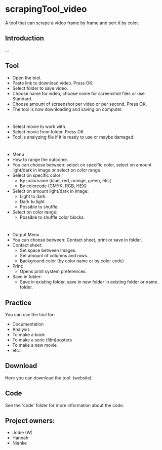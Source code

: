 # scrapingTool_video

A tool that can scrape a video frame by frame and sort it by color. 

## Introduction
...

## Tool
 
- Open the tool. 
- Paste link to download video. Press OK. 
- Select folder to save video. 
- Choose name for video, choose name for screenshot files or use Standard. 
- Choose amount of screenshot per video or per second. Press OK. 
- The tool is now downloading and saving on computer. 
#
- Select movie to work with. 
- Select movie from folder. Press OK 
- Tool is analyzing file if it is ready to use or maybe damaged. 
#
- Menu
- How to range the outcome. 
- You can choose between: select on specific color, select on amount light/dark in image or select on color range.
- Select on specific color:
  - By colorname (blue, red, orange, green, etc.) 
  - By colorcode (CMYK, RGB, HEX)
- Select on amount light/dark in image:
  - Light to dark. 
  - Dark to light.
  - Possible to shuffle.
- Select on color range: 
  - Possible to shuffle color blocks. 
 # 
- Output Menu
- You can choose between: Contact sheet, print or save in folder. 
- Contact sheet: 
  - Set space between images.
  - Set amount of columns and rows.
  - Background color (by color name or by color code) 
- Print: 
  - Opens print system preferences. 
- Save in folder:
  - Save in existing folder, save in new folder in existing folder or name folder. 
  

## Practice 

You can use the tool for:
- Documentation
- Analysis
- To make a book
- To make a serie (film)posters
- To make a new movie
- etc. 

## Download

Here you can download the tool: (website) 

## Code

See the 'code' folder for more information about the code. 

## Project owners:
- Jodie (W)
- Hannah
- Nienke
